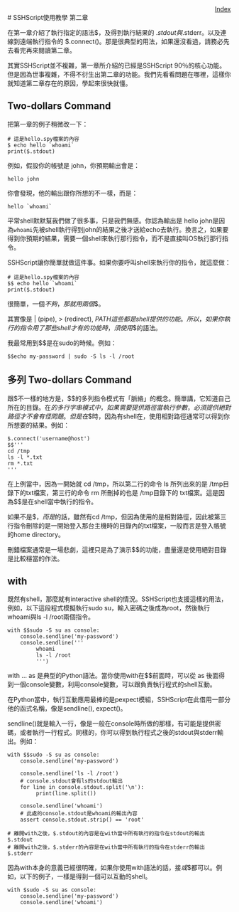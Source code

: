 <div style="text-align:right"><a href="./index">Index</a></div>
# SSHScript使用教學 第二章

在第一章介紹了執行指定的語法$，及得到執行結果的 $.stdout與$.stderr。以及連線到遠端執行指令的 $.connect()。那是很典型的用法，如果還沒看過，請務必先去看完再來閱讀第二章。

其實SSHScript並不複雜，第一章所介紹的已經是SSHScript 90％的核心功能。但是因為世事複雜，不得不衍生出第二章的功能。我們先看看問題在哪裡，這樣你就知道第二章存在的原因，學起來很快就懂。

## Two-dollars Command

把第一章的例子稍微改一下：

```
# 這是hello.spy檔案的內容
$ echo hello `whoami`
print($.stdout)
```

例如，假設你的帳號是 john，你預期輸出會是：

```
hello john
```

你會發現，他的輸出跟你所想的不一樣，而是：

```
hello `whoami`
```

平常shell默默幫我們做了很多事，只是我們無感。你認為輸出是 hello john是因為`whoami`先被shell執行得到john的結果之後才送給echo去執行。換言之，如果要得到你預期的結果，需要一個shell來執行那行指令，而不是直接叫OS執行那行指令。

SSHScript讓你簡單就做這件事。如果你要呼叫shell來執行你的指令，就這麼做：

```
# 這是hello.spy檔案的內容
$$ echo hello `whoami`
print($.stdout)
```

很簡單，一個$不夠，那就用兩個$$。

其實像是 | (pipe), > (redirect), $PATH 這些都是shell提供的功能。所以，如果你執行的指令用了那些shell才有的功能時，須使用$$的語法。

我最常用到$$是在sudo的時候。例如：

```
$$echo my-password | sudo -S ls -l /root
```

## 多列 Two-dollars Command

跟\$不一樣的地方是，\$\$的多列指令模式有「脈絡」的概念。簡單講，它知道自己所在的目錄。在$的多行字串模式中，如果需要提供路徑當執行參數，必須提供絕對路徑才不會有怪問題。但是在$$時，因為有shell在，使用相對路徑通常可以得到你所想要的結果。例如：

```
$.connect('username@host')
$$'''
cd /tmp
ls -l *.txt
rm *.txt
'''
```

在上例當中，因為一開始就 cd /tmp，所以第二行的命令 ls 所列出來的是 /tmp目錄下的txt檔案，第三行的命令 rm 所刪掉的也是 /tmp目錄下的 txt檔案。這是因為$$是在shell當中執行的指令。

如果不是$$，而是$的話，雖然有cd /tmp，但因為使用的是相對路徑，因此被第三行指令刪除的是一開始登入那台主機時的目錄內的txt檔案，一般而言是登入帳號的home directory。

刪錯檔案通常是一場悲劇，這裡只是為了演示$$的功能，盡量還是使用絕對目錄是比較穩當的作法。

## with

既然有shell，那麼就有interactive shell的情況。SSHScript也支援這樣的用法，例如，以下這段程式模擬執行sudo su，輸入密碼之後成為root，然後執行whoami與ls -l /root兩個指令。

```
with $$sudo -S su as console:
    console.sendline('my-password')
    console.sendline('''
         whoami
         ls -l /root
         ''')
```

with … as 是典型的Python語法。當你使用with在$$前面時，可以從 as 後面得到一個console變數，利用console變數，可以跟負責執行程式的shell互動。

在Python當中，執行互動應用最棒的是pexpect模組，SSHScript在此借用一部分他的函式名稱，像是sendline(), expect()。

sendline()就是輸入一行，像是一般在console時所做的那樣，有可能是提供密碼，或者執行一行程式。同樣的，你可以得到執行程式之後的stdout與stderr輸出。例如：

```
with $$sudo -S su as console:
    console.sendline('my-password')
    
    console.sendline('ls -l /root')
    # console.stdout會有ls的stdout輸出
    for line in console.stdout.split('\n'):
         print(line.split())

    console.sendline('whoami')
    # 此處的console.stdout是whoami的輸出內容
    assert console.stdout.strip() == 'root'

# 離開with之後，$.stdout的內容是在with當中所有執行的指令在stdout的輸出
$.stdout
# 離開with之後，$.stderr的內容是在with當中所有執行的指令在stderr的輸出
$.stderr
```

因為with本身的意義已經很明確，如果你使用with語法的話，接$或$$都可以。例如，以下的例子，一樣是得到一個可以互動的shell。

```
with $sudo -S su as console:
    console.sendline('my-password')
    console.sendline('whoami')
```
